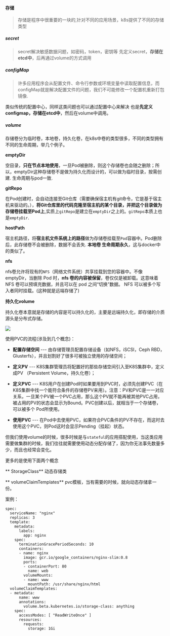 #### 存储
> 存储是程序中很重要的一块的,针对不同的应用场景，k8s提供了不同的存储类型

##### secret
> secret解决敏感数据问题，如密码，token，密钥等
先定义secret，**存储在etcd中**，后再通过volume的方式调用

##### configMap
> 许多应用程序会从配置文件、命令行参数或环境变量中读取配置信息，而configMap就是解决配置文件的问题，我们不可能修改一个配置机重新打包镜像.

类似传统的配置中心，同样这类问题也可以通过配置中心来解决
也是**先定义configmap，存储在etcd中**，然后在volume中调用。


##### volume
存储卷分为临时卷，本地卷，持久化卷，在k8s中卷的类型很多，不同的类型拥有不同的生命周期，举几个例子。

**emptyDir** 

空目录，**只在节点本地使用**，一旦Pod被删除，则这个存储卷也会随之删除；所以，emptyDir这种存储卷不是做为持久化而设计的，可以做为临时目录，按需创建. 生命周期与pod一致.

**gitRepo**

在Pod创建时，会自动连接至Git仓库（需要确保宿主机有git命令，它是基于宿主机来驱动的。），**将Git仓库里的代码克隆至宿主机的某个目录，并把这个目录做为存储卷挂载至Pod上**,实质上`gitRepo`是建立在`emptyDir`之上的。`gitRepo`本质上也是`emptyDir`.

**hostPath**

宿主机路径，将**宿主机文件系统上的路径**做为存储卷挂载至`Pod`容器中。Pod删除后，此存储卷不会被删除，数据不会丢失. **本地卷 生命周期永久**，这与docker中的类似了。

**nfs**

nfs卷允许将现有的`NFS`（网络文件系统）共享挂载到您的容器中。不像 emptyDir，当删除 Pod 时，**nfs 卷的内容被保留**，卷仅仅是被卸载。这意味着 NFS 卷可以预填充数据，并且可以在 pod 之间“切换”数据。 NFS 可以被多个写入者同时挂载。(这种就是远端存储了)

**持久化volume**

持久化卷本意就是存储的内容是可以持久化的，主要是远端持久化，即存储的介质源头是分布式存储。


![](https://files.mdnice.com/user/4251/79dd97eb-a02c-47ac-958e-6f12a12f6726.png)

使用PVC的流程(涉及到几个概念)：

- **配置存储空间** --- 由存储管理员配置存储设备（如NFS，iSCSI，Ceph RBD，Glusterfs），并且划割好了很多可被独立使用的存储空间；

- **定义PV** --- K8S集群管理员将配置好的那些存储空间引入至K8S集群中，定义成PV （Persistent Volume，持久化卷）；

- **定义PVC** --- K8S用户在创建Pod时如果要用到PVC时，必须先创建PVC（在K8S集群中找一个能符合条件的存储卷PV来用）。注意：PV和PVC是一一对应关系，一旦某个PV被一个PVC占用，那么这个PV就不能再被其他PVC占用，被占用的PV的状态会显示为Bound。PVC创建以后，就相当于一个存储卷，可以被多个 Pod所使用。
- **使用PVC** --- 在Pod中去使用PVC，如果符合PVC条件的PV不存在，而这时去使用这个PVC，则Pod这时会显示Pending（挂起）状态。


但我们使用volume的时候，很多时候是与`stateful`的应用搭配使用，当这类应用需要做集群的时候，我们往往就需要使用动态分配存储了，因为你无法事先数量多少，而且也经常会变化。

更多的是使用下面两个概念

** StorageClass**  动态存储类

** volumeClaimTemplates**  pvc模板，当有需要的时候，就向动态存储拿一份。

案例：
```
spec:
  serviceName: "nginx"
  replicas: 3
  template:
    metadata:
      labels:
        app: nginx
    spec:
      terminationGracePeriodSeconds: 10
      containers:
      - name: nginx
        image: gcr.io/google_containers/nginx-slim:0.8
        ports:
        - containerPort: 80
          name: web
        volumeMounts:
        - name: www
          mountPath: /usr/share/nginx/html
  volumeClaimTemplates:
  - metadata:
      name: www
      annotations:
        volume.beta.kubernetes.io/storage-class: anything
    spec:
      accessModes: [ "ReadWriteOnce" ]
      resources:
        requests:
          storage: 1Gi
```








